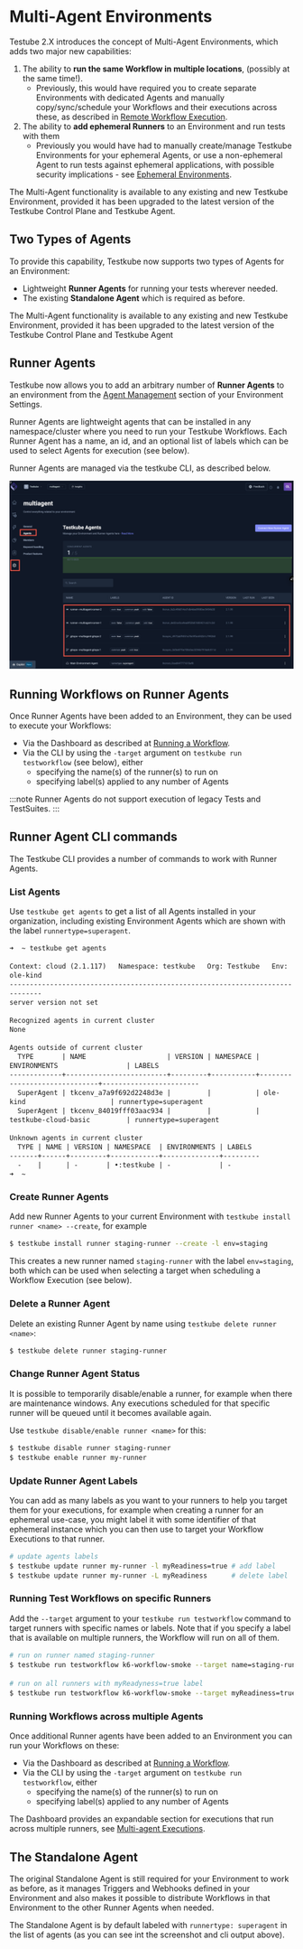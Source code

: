 # Multi-Agent Environments

Testube 2.X introduces the concept of Multi-Agent Environments, which adds two major new capabilities:

1. The ability to **run the same Workflow in multiple locations**, (possibly at the same time!).
   - Previously, this would have required you to create separate Environments with dedicated Agents and manually 
     copy/sync/schedule your Workflows and their executions across these, 
     as described in [Remote Workflow Execution](/articles/remote-workflow-execution).
2. The ability to **add ephemeral Runners** to an Environment and run tests with them
   - Previously you would have had to manually create/manage Testkube Environments for your ephemeral Agents, or use
     a non-ephemeral Agent to run tests against ephemeral applications, with possible security implications - see
     [Ephemeral Environments](/articles/ephemeral-environments).

The Multi-Agent functionality is available to any existing and new Testkube Environment, provided it has been
upgraded to the latest version of the Testkube Control Plane and Testkube Agent.

## Two Types of Agents

To provide this capability, Testkube now supports two types of Agents for an Environment:

- Lightweight **Runner Agents** for running your tests wherever needed.
- The existing **Standalone Agent** which is required as before.

The Multi-Agent functionality is available to any existing and new Testkube Environment, provided it has been
upgraded to the latest version of the Testkube Control Plane and Testkube Agent

##  Runner Agents

Testkube now allows you to add an arbitrary number of **Runner Agents** to an environment from 
the [Agent Management](/testkube-pro/articles/agent-management) section of your Environment Settings.

Runner Agents are lightweight agents that can be installed in any namespace/cluster where you need to
run your Testkube Workflows. Each Runner Agent has a name, an id, and an optional list of labels which
can be used to select Agents for execution (see below).

Runner Agents are managed via the testkube CLI, as described below.

![Multi-Agent Management](images/multi-agent-management.png)

## Running Workflows on Runner Agents

Once Runner Agents have been added to an Environment, they can be used to execute your Workflows:

- Via the Dashboard as described at [Running a Workflow](/articles/testkube-dashboard-workflow-details#running-a-workflow).
- Via the CLI by using the `-target` argument on `testkube run testworkflow` (see below), either
    - specifying the name(s) of the runner(s) to run on
    - specifying label(s) applied to any number of Agents

:::note
Runner Agents do not support execution of legacy Tests and TestSuites.
:::

## Runner Agent CLI commands

The Testkube CLI provides a number of commands to work with Runner Agents.

### List Agents

Use `testkube get agents` to get a list of all Agents installed in your organization, including existing Environment Agents 
which are shown with the label `runnertype=superagent`.

```shell
➜  ~ testkube get agents

Context: cloud (2.1.117)   Namespace: testkube   Org: Testkube   Env: ole-kind
------------------------------------------------------------------------------
server version not set

Recognized agents in current cluster
None

Agents outside of current cluster
  TYPE       | NAME                    | VERSION | NAMESPACE | ENVIRONMENTS                 | LABELS
-------------+-------------------------+---------+-----------+------------------------------+------------------------
  SuperAgent | tkcenv_a7a9f692d2248d3e |         |           | ole-kind                     | runnertype=superagent
  SuperAgent | tkcenv_84019fff03aac934 |         |           | testkube-cloud-basic         | runnertype=superagent

Unknown agents in current cluster
  TYPE | NAME | VERSION | NAMESPACE  | ENVIRONMENTS | LABELS
-------+------+---------+------------+--------------+---------
  -    |      | -       | •:testkube | -            | -
➜  ~
```

### Create Runner Agents

Add new Runner Agents to your current Environment with `testkube install runner <name> --create`, for example 

```sh
$ testkube install runner staging-runner --create -l env=staging
```

This creates a new runner named `staging-runner` with the label `env=staging`, both which can be used when 
selecting a target when scheduling a Workflow Execution (see below).

### Delete a Runner Agent

Delete an existing Runner Agent by name using `testkube delete runner <name>`:

```sh
$ testkube delete runner staging-runner
```

### Change Runner Agent Status

It is possible to temporarily disable/enable a runner, for example when there are maintenance windows. Any executions
scheduled for that specific runner will be queued until it becomes available again. 

Use `testkube disable/enable runner <name>` for this:

```sh
$ testkube disable runner staging-runner
$ testkube enable runner my-runner
```

### Update Runner Agent Labels

You can add as many labels as you want to your runners to help you target them for your executions, for example
when creating a runner for an ephemeral use-case, you might label it with some identifier of that ephemeral 
instance which you can then use to target your Workflow Executions to that runner.

```sh
# update agents labels
$ testkube update runner my-runner -l myReadiness=true # add label
$ testkube update runner my-runner -L myReadiness      # delete label
```

### Running Test Workflows on specific Runners

Add the `--target` argument to your `testkube run testworkflow` command to target runners with specific names or labels. 
Note that if you specify a label that is available on multiple runners, the Workflow will run on all of them. 

```sh
# run on runner named staging-runner
$ testkube run testworkflow k6-workflow-smoke --target name=staging-runner

# run on all runners with myReadyness=true label
$ testkube run testworkflow k6-workflow-smoke --target myReadiness=true
```

### Running Workflows across multiple Agents

Once additional Runner agents have been added to an Environment you can run your Workflows on these:

- Via the Dashboard as described at [Running a Workflow](/articles/testkube-dashboard-workflow-details#running-a-workflow).
- Via the CLI by using the `-target` argument on `testkube run testworkflow`, either 
  - specifying the name(s) of the runner(s) to run on
  - specifying label(s) applied to any number of Agents 

The Dashboard provides an expandable section for executions that run across multiple runners,
see [Multi-agent Executions](/articles/testkube-dashboard-workflow-details#multi-agent-executions).

## The Standalone Agent

The original Standalone Agent is still required for your Environment to work as before, as it manages Triggers and Webhooks defined in
your Environment and also makes it possible to distribute Workflows in that Environment to the other Runner Agents when
needed.

The Standalone Agent is by default labeled with `runnertype: superagent` in the list of agents 
(as you can see int the screenshot and cli output above).

